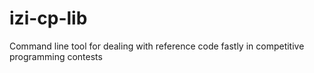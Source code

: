 # izi-cp-lib
Command line tool for dealing with reference code fastly in competitive programming contests
